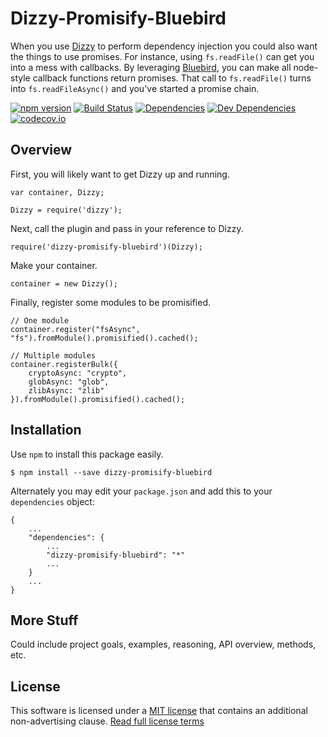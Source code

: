 Dizzy-Promisify-Bluebird
========================

When you use [Dizzy] to perform dependency injection you could also want the things to use promises.  For instance, using `fs.readFile()` can get you into a mess with callbacks.  By leveraging [Bluebird], you can make all node-style callback functions return promises.  That call to `fs.readFile()` turns into `fs.readFileAsync()` and you've started a promise chain.

[![npm version][npm-badge]][npm-link]
[![Build Status][travis-badge]][travis-link]
[![Dependencies][dependencies-badge]][dependencies-link]
[![Dev Dependencies][devdependencies-badge]][devdependencies-link]
[![codecov.io][codecov-badge]][codecov-link]


Overview
--------

First, you will likely want to get Dizzy up and running.

    var container, Dizzy;

    Dizzy = require('dizzy');

Next, call the plugin and pass in your reference to Dizzy.

    require('dizzy-promisify-bluebird')(Dizzy);

Make your container.

    container = new Dizzy();

Finally, register some modules to be promisified.

    // One module
    container.register("fsAsync", "fs").fromModule().promisified().cached();

    // Multiple modules
    container.registerBulk({
        cryptoAsync: "crypto",
        globAsync: "glob",
        zlibAsync: "zlib"
    }).fromModule().promisified().cached();


Installation
------------

Use `npm` to install this package easily.

    $ npm install --save dizzy-promisify-bluebird

Alternately you may edit your `package.json` and add this to your `dependencies` object:

    {
        ...
        "dependencies": {
            ...
            "dizzy-promisify-bluebird": "*"
            ...
        }
        ...
    }


More Stuff
----------

Could include project goals, examples, reasoning, API overview, methods, etc.


License
-------

This software is licensed under a [MIT license][LICENSE] that contains an additional non-advertising clause.  [Read full license terms][LICENSE]


[Bluebird]: http://bluebirdjs.com/
[codecov-badge]: https://codecov.io/github/tests-always-included/dizzy-promisify-bluebird/coverage.svg?branch=master
[codecov-link]: https://codecov.io/github/tests-always-included/dizzy-promisify-bluebird?branch=master
[dependencies-badge]: https://david-dm.org/tests-always-included/dizzy-promisify-bluebird.svg
[dependencies-link]: https://david-dm.org/tests-always-included/dizzy-promisify-bluebird
[devdependencies-badge]: https://david-dm.org/tests-always-included/dizzy-promisify-bluebird/dev-status.svg
[devdependencies-link]: https://david-dm.org/tests-always-included/dizzy-promisify-bluebird#info=devDependencies
[Dizzy]: https://github.com/tests-always-included/dizzy
[LICENSE]: LICENSE.md
[npm-badge]: https://badge.fury.io/js/dizzy-promisify-bluebird.svg
[npm-link]: https://npmjs.org/package/dizzy-promisify-bluebird
[travis-badge]: https://secure.travis-ci.org/tests-always-included/dizzy-promisify-bluebird.svg
[travis-link]: http://travis-ci.org/tests-always-included/dizzy-promisify-bluebird
